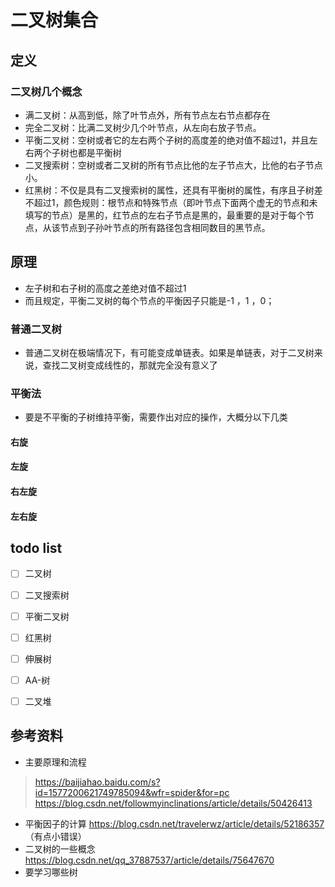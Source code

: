 # 二叉树集合

## 定义
### 二叉树几个概念
* 满二叉树：从高到低，除了叶节点外，所有节点左右节点都存在
* 完全二叉树：比满二叉树少几个叶节点，从左向右放子节点。
* 平衡二叉树：空树或者它的左右两个子树的高度差的绝对值不超过1，并且左右两个子树也都是平衡树
* 二叉搜索树：空树或者二叉树的所有节点比他的左子节点大，比他的右子节点小。
* 红黑树：不仅是具有二叉搜索树的属性，还具有平衡树的属性，有序且子树差不超过1，颜色规则：根节点和特殊节点（即叶节点下面两个虚无的节点和未填写的节点）是黑的，红节点的左右子节点是黑的，最重要的是对于每个节点，从该节点到子孙叶节点的所有路径包含相同数目的黑节点。

## 原理
* 左子树和右子树的高度之差绝对值不超过1
* 而且规定，平衡二叉树的每个节点的平衡因子只能是-1 ，1 ，0；

### 普通二叉树
* 普通二叉树在极端情况下，有可能变成单链表。如果是单链表，对于二叉树来说，查找二叉树变成线性的，那就完全没有意义了

### 平衡法
* 要是不平衡的子树维持平衡，需要作出对应的操作，大概分以下几类

#### 右旋
#### 左旋
#### 右左旋
#### 左右旋


## todo list
- [ ] 二叉树
- [ ] 二叉搜索树
- [ ] 平衡二叉树
- [ ] 红黑树
- [ ] 伸展树
- [ ] AA-树
- [ ] 二叉堆


## 参考资料
* 主要原理和流程
> https://baijiahao.baidu.com/s?id=1577200621749785094&wfr=spider&for=pc
https://blog.csdn.net/followmyinclinations/article/details/50426413

* 平衡因子的计算 https://blog.csdn.net/travelerwz/article/details/52186357 （有点小错误）
* 二叉树的一些概念  https://blog.csdn.net/qq_37887537/article/details/75647670
* 要学习哪些树